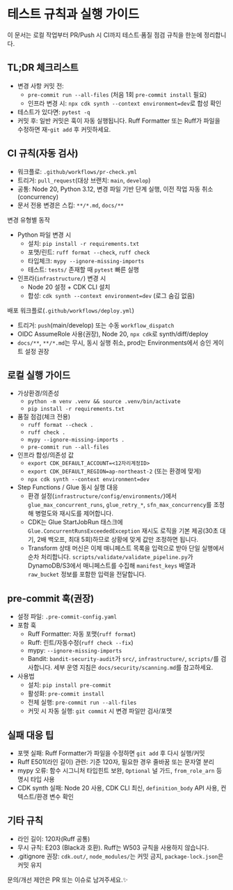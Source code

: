 # 테스트 규칙과 실행 가이드

이 문서는 로컬 작업부터 PR/Push 시 CI까지 테스트·품질 점검 규칙을 한눈에 정리합니다.

## TL;DR 체크리스트
- 변경 사항 커밋 전:
  - `pre-commit run --all-files` (처음 1회 `pre-commit install` 필요)
  - 인프라 변경 시: `npx cdk synth --context environment=dev`로 합성 확인
- 테스트가 있다면: `pytest -q`
- 커밋 후: 일반 커밋은 훅이 자동 실행됩니다. Ruff Formatter 또는 Ruff가 파일을 수정하면 재-`git add` 후 커밋하세요.

## CI 규칙(자동 검사)
- 워크플로: `.github/workflows/pr-check.yml`
- 트리거: `pull_request`(대상 브랜치: `main`, `develop`)
- 공통: Node 20, Python 3.12, 변경 파일 기반 단계 실행, 이전 작업 자동 취소(concurrency)
- 문서 전용 변경은 스킵: `**/*.md`, `docs/**`

변경 유형별 동작
- Python 파일 변경 시
  - 설치: `pip install -r requirements.txt`
  - 포맷/린트: `ruff format --check`, `ruff check`
  - 타입체크: `mypy --ignore-missing-imports`
  - 테스트: `tests/` 존재할 때 `pytest` 빠른 실행
- 인프라(`infrastructure/`) 변경 시
  - Node 20 설정 + CDK CLI 설치
  - 합성: `cdk synth --context environment=dev` (로그 숨김 없음)

배포 워크플로(`.github/workflows/deploy.yml`)
- 트리거: `push`(main/develop) 또는 수동 `workflow_dispatch`
- OIDC AssumeRole 사용(권장), Node 20, `npx cdk`로 synth/diff/deploy
- `docs/**`, `**/*.md`는 무시, 동시 실행 취소, prod는 Environments에서 승인 게이트 설정 권장

## 로컬 실행 가이드
- 가상환경/의존성
  - `python -m venv .venv && source .venv/bin/activate`
  - `pip install -r requirements.txt`
- 품질 점검(체크 전용)
  - `ruff format --check .`
  - `ruff check .`
  - `mypy --ignore-missing-imports .`
  - `pre-commit run --all-files`
- 인프라 합성/의존성 값
  - `export CDK_DEFAULT_ACCOUNT=<12자리계정ID>`
  - `export CDK_DEFAULT_REGION=ap-northeast-2` (또는 환경에 맞게)
  - `npx cdk synth --context environment=dev`
- Step Functions / Glue 동시 실행 대응
  - 환경 설정(`infrastructure/config/environments/`)에서 `glue_max_concurrent_runs`, `glue_retry_*`, `sfn_max_concurrency`를 조정해 병렬도와 재시도를 제어합니다.
  - CDK는 Glue StartJobRun 태스크에 `Glue.ConcurrentRunsExceededException` 재시도 로직을 기본 제공(30초 대기, 2배 백오프, 최대 5회)하므로 상황에 맞게 값만 조정하면 됩니다.
  - Transform 상태 머신은 이제 매니페스트 목록을 입력으로 받아 단일 실행에서 순차 처리합니다. `scripts/validate/validate_pipeline.py`가 DynamoDB/S3에서 매니페스트를 수집해 `manifest_keys` 배열과 `raw_bucket` 정보를 포함한 입력을 전달합니다.

## pre-commit 훅(권장)
- 설정 파일: `.pre-commit-config.yaml`
- 포함 훅
  - Ruff Formatter: 자동 포맷(`ruff format`)
  - Ruff: 린트/자동수정(`ruff check --fix`)
  - mypy: `--ignore-missing-imports`
  - Bandit: `bandit-security-audit`가 `src/`, `infrastructure/`, `scripts/`를 검사합니다. 세부 운영 지침은 `docs/security/scanning.md`를 참고하세요.
- 사용법
  - 설치: `pip install pre-commit`
  - 활성화: `pre-commit install`
  - 전체 실행: `pre-commit run --all-files`
  - 커밋 시 자동 실행: `git commit` 시 변경 파일만 검사/포맷

## 실패 대응 팁
- 포맷 실패: Ruff Formatter가 파일을 수정하면 `git add` 후 다시 실행/커밋
- Ruff E501(라인 길이) 관련: 기준 120자, 필요한 경우 줄바꿈 또는 문자열 분리
- mypy 오류: 함수 시그니처 타입힌트 보완, `Optional` 널 가드, `from_role_arn` 등 명시 타입 사용
- CDK synth 실패: Node 20 사용, CDK CLI 최신, `definition_body` API 사용, 컨텍스트/환경 변수 확인

## 기타 규칙
- 라인 길이: 120자(Ruff 공통)
- 무시 규칙: E203 (Black과 호환). Ruff는 W503 규칙을 사용하지 않습니다.
- .gitignore 권장: `cdk.out/`, `node_modules/`는 커밋 금지, `package-lock.json`은 커밋 유지

문의/개선 제안은 PR 또는 이슈로 남겨주세요.✨

